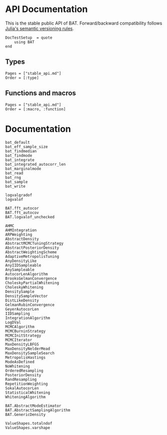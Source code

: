 # API Documentation

This is the stable public API of BAT. Forward/backward compatibility follows
[Julia's semantic versioning rules](https://julialang.github.io/Pkg.jl/v1/compatibility/).


```@meta
DocTestSetup  = quote
    using BAT
end
```

## Types

```@index
Pages = ["stable_api.md"]
Order = [:type]
```

## Functions and macros

```@index
Pages = ["stable_api.md"]
Order = [:macro, :function]
```

# Documentation


```@docs
bat_default
bat_eff_sample_size
bat_findmedian
bat_findmode
bat_integrate
bat_integrated_autocorr_len
bat_marginalmode
bat_read
bat_rng
bat_sample
bat_write

logvalgradof
logvalof

BAT.fft_autocor
BAT.fft_autocov
BAT.logvalof_unchecked

AHMC
AHMIntegration
ARPWeighting
AbstractDensity
AbstractMCMCTuningStrategy
AbstractPosteriorDensity
AbstractWeightingScheme
AdaptiveMetropolisTuning
AnyDensityLike
AnyIIDSampleable
AnySampleable
AutocorLenAlgorithm
BrooksGelmanConvergence
CholeskyPartialWhitening
CholeskyWhitening
DensitySample
DensitySampleVector
DistLikeDensity
GelmanRubinConvergence
GeyerAutocorLen
IIDSampling
IntegrationAlgorithm
LogDVal
MCMCAlgorithm
MCMCBurninStrategy
MCMCInitStrategy
MCMCIterator
MaxDensityLBFGS
MaxDensityNelderMead
MaxDensitySampleSearch
MetropolisHastings
ModeAsDefined
NoWhitening
OrderedResampling
PosteriorDensity
RandResampling
RepetitionWeighting
SokalAutocorLen
StatisticalWhitening
WhiteningAlgorithm

BAT.AbstractModeEstimator
BAT.AbstractSamplingAlgorithm
BAT.GenericDensity

ValueShapes.totalndof
ValueShapes.varshape
```
